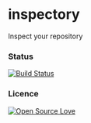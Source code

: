 # inspectory
Inspect your repository

### Status
[![Build Status](https://travis-ci.com/LaviniaCioloca/inspectory.svg?token=wZgM2vdBUk6rczwiApsx&branch=master)](https://travis-ci.com/LaviniaCioloca/inspectory)

### Licence
[![Open Source Love](https://badges.frapsoft.com/os/mit/mit.svg?v=102)](https://github.com/ellerbrock/open-source-badge/)

